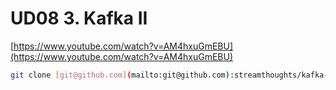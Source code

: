 # UD08 3. Kafka II

[https://www.youtube.com/watch?v=AM4hxuGmEBU](https://www.youtube.com/watch?v=AM4hxuGmEBU)

```bash
git clone [git@github.com](mailto:git@github.com):streamthoughts/kafka-monitoring-stack-docker-compose.git
```